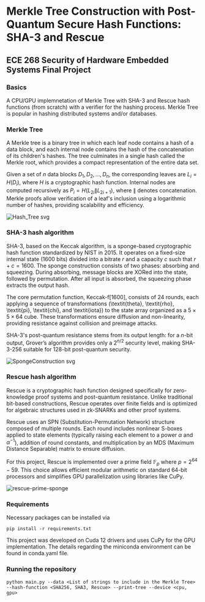 # Merkle Tree Construction with Post-Quantum Secure Hash Functions: SHA-3 and Rescue
## ECE 268 Security of Hardware Embedded Systems Final Project

### Basics

A CPU/GPU implemnetation of Merkle Tree with SHA-3 and Rescue hash functions (from scratch) with a verifier for the hashing process. Merkle Tree is popular in hashing distributed systems and/or databases.

### Merkle Tree
A Merkle tree is a binary tree in which each leaf node contains a hash of a data block, and each internal node contains the hash of the concatenation of its children's hashes. The tree culminates in a single hash called the Merkle root, which provides a compact representation of the entire data set.

Given a set of $n$ data blocks $D_1, D_2, \dots, D_n$, the corresponding leaves are $L_i = H(D_i)$, where $H$ is a cryptographic hash function. Internal nodes are computed recursively as $P_i = H(L_{2i} \| L_{2i+1})$, where $\|$ denotes concatenation. Merkle proofs allow verification of a leaf's inclusion using a logarithmic number of hashes, providing scalability and efficiency.

![Hash_Tree svg](https://github.com/user-attachments/assets/eedfe647-6401-4768-b775-49391a742acb)

### SHA-3 hash algorithm
SHA-3, based on the Keccak algorithm, is a sponge-based cryptographic hash function standardized by NIST in 2015. It operates on a fixed-size internal state (1600 bits) divided into a bitrate $r$ and a capacity $c$ such that $r + c = 1600$. The sponge construction consists of two phases: absorbing and squeezing. During absorbing, message blocks are XORed into the state, followed by permutation. After all input is absorbed, the squeezing phase extracts the output hash.

The core permutation function, Keccak-f[1600], consists of 24 rounds, each applying a sequence of transformations (\textit{theta}, \textit{rho}, \textit{pi}, \textit{chi}, and \textit{iota}) to the state array organized as a $5 \times 5 \times 64$ cube. These transformations ensure diffusion and non-linearity, providing resistance against collision and preimage attacks.

SHA-3's post-quantum resistance stems from its output length: for a $n$-bit output, Grover’s algorithm provides only a $2^{n/2}$ security level, making SHA-3-256 suitable for 128-bit post-quantum security.

![SpongeConstruction svg](https://github.com/user-attachments/assets/2335c8cc-1311-4bc1-9119-810c44001832)

### Rescue hash algorithm
Rescue is a cryptographic hash function designed specifically for zero-knowledge proof systems and post-quantum resistance. Unlike traditional bit-based constructions, Rescue operates over finite fields and is optimized for algebraic structures used in zk-SNARKs and other proof systems.

Rescue uses an SPN (Substitution-Permutation Network) structure composed of multiple rounds. Each round includes nonlinear S-boxes applied to state elements (typically raising each element to a power $\alpha$ and $\alpha^{-1}$), addition of round constants, and multiplication by an MDS (Maximum Distance Separable) matrix to ensure diffusion.

For this project, Rescue is implemented over a prime field $\mathbb{F}_p$ where $p = 2^{64} - 59$. This choice allows efficient modular arithmetic on standard 64-bit processors and simplifies GPU parallelization using libraries like CuPy.

![rescue-prime-sponge](https://github.com/user-attachments/assets/bdb81e6c-0e8a-4799-b7cc-08471958c881)

### Requirements
Necessary packages can be installed via
```
pip install -r requirements.txt
```

This project was developed on Cuda 12 drivers and uses CuPy for the GPU implementation. The details regarding the miniconda environment can be found in conda.yaml file.

### Running the repository
```
python main.py --data <List of strings to include in the Merkle Tree> --hash-function <SHA256, SHA3, Rescue> --print-tree --device <cpu, gpu>
```
